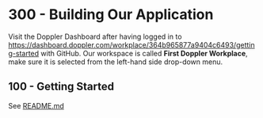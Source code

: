 # 300 - Building Our Application

Visit the Doppler Dashboard after having logged in to https://dashboard.doppler.com/workplace/364b965877a9404c6493/getting-started with GitHub. Our workspace is called **First Doppler Workplace**, make sure it is selected from the left-hand side drop-down menu.

## 100 - Getting Started

See [README.md](./100/README.md)
